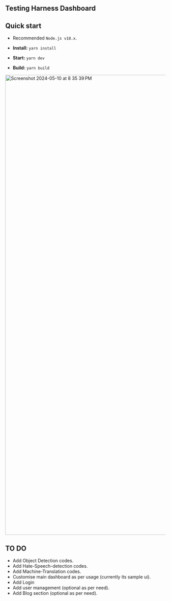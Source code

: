 ## Testing Harness Dashboard 


## Quick start

- Recommended `Node.js v18.x`.
- **Install:** `yarn install`

- **Start:** `yarn dev`
- **Build:** `yarn build`


<img width="1440" alt="Screenshot 2024-05-10 at 8 35 39 PM" src="https://github.com/CirrusLabs-NPD/testing-harness-dashboard/assets/112869168/b700c860-f90a-4a69-b6ce-5c575ebaef1f">

## TO DO
- Add Object Detection codes.
- Add Hate-Speech-detection codes.
- Add Machine-Translation codes.
- Customise main dashboard as per usage (currently its sample ui).
- Add Login
- Add user management (optional as per need).
- Add Blog section (optional as per need).
